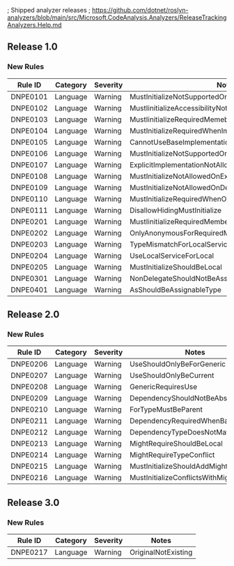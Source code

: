 ﻿; Shipped analyzer releases
; https://github.com/dotnet/roslyn-analyzers/blob/main/src/Microsoft.CodeAnalysis.Analyzers/ReleaseTrackingAnalyzers.Help.md

## Release 1.0

### New Rules

Rule ID | Category | Severity | Notes
--------|----------|----------|--------------------
DNPE0101| Language |  Warning | MustInitializeNotSupportedOnReadonly
DNPE0102| Language |  Warning | MustIinitializeAccessibilityNotLessThanConstructor
DNPE0103| Language |  Warning | MustIinitializeRequiredMemebers
DNPE0104| Language |  Warning | MustInitializeRequiredWhenImplementingInterface
DNPE0105| Language |  Warning | CannotUseBaseImplementationForMustInitialize
DNPE0106| Language |  Warning | MustInitializeNotSupportedOnStatic
DNPE0107| Language |  Warning | ExplicitImplementationNotAllowed
DNPE0108| Language |  Warning | MustInitializeNotAllowedOnExplicitImplementation
DNPE0109| Language |  Warning | MustInitializeNotAllowedOnDefaultInterfaceImplementation
DNPE0110| Language |  Warning | MustInitializeRequiredWhenOverriding
DNPE0111| Language |  Warning | DisallowHidingMustInitialize
DNPE0201| Language |  Warning | MustIinitializeRequiredMembersForLocalService
DNPE0202| Language |  Warning | OnlyAnonymousForRequiredMembersForLocalService
DNPE0203| Language |  Warning | TypeMismatchForLocalService
DNPE0204| Language |  Warning | UseLocalServiceForLocal
DNPE0205| Language |  Warning | MustInitializeShouldBeLocal
DNPE0301| Language |  Warning | NonDelegateShouldNotBeAssigned
DNPE0401| Language |  Warning | AsShouldBeAssignableType

## Release 2.0

### New Rules
Rule ID | Category | Severity | Notes
--------|----------|----------|--------------------
DNPE0206| Language |  Warning | UseShouldOnlyBeForGeneric
DNPE0207| Language |  Warning | UseShouldOnlyBeCurrent
DNPE0208| Language |  Warning | GenericRequiresUse
DNPE0209| Language |  Warning | DependencyShouldNotBeAbstract
DNPE0210| Language |  Warning | ForTypeMustBeParent
DNPE0211| Language |  Warning | DependencyRequiredWhenBase
DNPE0212| Language |  Warning | DependencyTypeDoesNotMatchBase
DNPE0213| Language |  Warning | MightRequireShouldBeLocal
DNPE0214| Language |  Warning | MightRequireTypeConflict
DNPE0215| Language |  Warning | MustInitializeShouldAddMightRequire
DNPE0216| Language |  Warning | MustInitializeConflictsWithMightRequire

## Release 3.0

### New Rules
Rule ID | Category | Severity | Notes
--------|----------|----------|--------------------
DNPE0217| Language |  Warning | OriginalNotExisting



